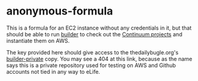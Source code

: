 # anonymous-formula

This is a formula for an EC2 instance without any credentials in it, but that should be able to run [builder](https://github.com/elifesciences/builder) to check out the [Continuum projects](https://github.com/elifesciences/elife-continuum-documentation/) and instantiate them on AWS.

The key provided here should give access to the thedailybugle.org's [builder-private](https://github.com/elife-anonymous-user/builder-private) copy. You may see a 404 at this link, because as the name says this is a private repository used for testing on AWS and Github accounts not tied in any way to eLife.
